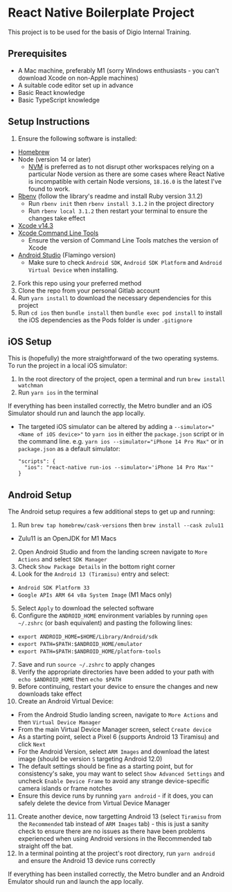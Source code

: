 # React Native Boilerplate Project

This project is to be used for the basis of Digio Internal Training.

## Prerequisites

- A Mac machine, preferably M1 (sorry Windows enthusiasts - you can't download Xcode on non-Apple machines)
- A suitable code editor set up in advance
- Basic React knowledge
- Basic TypeScript knowledge

## Setup Instructions

1. Ensure the following software is installed:

- [Homebrew](https://brew.sh/)
- Node (version 14 or later)
  - [NVM](https://github.com/nvm-sh/nvm) is preferred as to not disrupt other workspaces relying on a particular Node version as there are some cases where React Native is incompatible with certain Node versions, `18.16.0` is the latest I've found to work.
- [Rbenv](https://github.com/rbenv/rbenv) (follow the library's readme and install Ruby version 3.1.2)
  - Run `rbenv init` then `rbenv install 3.1.2` in the project directory
  - Run `rbenv local 3.1.2` then restart your terminal to ensure the changes take effect
- [Xcode v14.3](https://developer.apple.com/download/all/?q=Xcode)
- [Xcode Command Line Tools](https://developer.apple.com/download/all/?q=Xcode)
  - Ensure the version of Command Line Tools matches the version of Xcode
- [Android Studio](https://developer.android.com/studio) (Flamingo version)
  - Make sure to check `Android SDK`, `Android SDK Platform` and `Android Virtual Device` when installing.

2. Fork this repo using your preferred method
3. Clone the repo from your personal Gitlab account
4. Run `yarn install` to download the necessary dependencies for this project
5. Run `cd ios` then `bundle install` then `bundle exec pod install` to install the iOS dependencies as the Pods folder is under `.gitignore`

## iOS Setup

This is (hopefully) the more straightforward of the two operating systems. To run the project in a local iOS simulator:

1. In the root directory of the project, open a terminal and run `brew install watchman`
2. Run `yarn ios` in the terminal

If everything has been installed correctly, the Metro bundler and an iOS Simulator should run and launch the app locally.

- The targeted iOS simulator can be altered by adding a `--simulator="<Name of iOS device>"` to `yarn ios` in either the `package.json` script or in the command line.
  e.g. `yarn ios --simulator="iPhone 14 Pro Max"` or
  in `package.json` as a default simulator:
  ```
  "scripts": {
    "ios": "react-native run-ios --simulator='iPhone 14 Pro Max'"
  }
  ```

## Android Setup

The Android setup requires a few additional steps to get up and running:

1. Run `brew tap homebrew/cask-versions` then `brew install --cask zulu11`

- Zulu11 is an OpenJDK for M1 Macs

2. Open Android Studio and from the landing screen navigate to `More Actions` and select `SDK Manager`
3. Check `Show Package Details` in the bottom right corner
4. Look for the `Android 13 (Tiramisu)` entry and select:

- `Android SDK Platform 33`
- `Google APIs ARM 64 v8a System Image` (M1 Macs only)

5. Select `Apply` to download the selected software
6. Configure the `ANDROID_HOME` environment variables by running `open ~/.zshrc` (or bash equivalent) and pasting the following lines:

- `export ANDROID_HOME=$HOME/Library/Android/sdk`
- `export PATH=$PATH:$ANDROID_HOME/emulator`
- `export PATH=$PATH:$ANDROID_HOME/platform-tools`

7. Save and run `source ~/.zshrc` to apply changes
8. Verify the appropriate directories have been added to your path with `echo $ANDROID_HOME` then `echo $PATH`
9. Before continuing, restart your device to ensure the changes and new downloads take effect
10. Create an Android Virtual Device:

- From the Android Studio landing screen, navigate to `More Actions` and then `Virtual Device Manager`
- From the main Virtual Device Manager screen, select `Create device`
- As a starting point, select a Pixel 6 (supports Android 13 Tiramisu) and click `Next`
- For the Android Version, select `ARM Images` and download the latest image (should be version `S` targeting Android 12.0)
- The default settings should be fine as a starting point, but for consistency's sake, you may want to select `Show Advanced Settings` and uncheck `Enable Device Frame` to avoid any strange device-specific camera islands or frame notches
- Ensure this device runs by running `yarn android` - if it does, you can safely delete the device from Virtual Device Manager

11. Create another device, now targetting Android 13 (select `Tiramisu` from the `Recommended` tab instead of `ARM Images` tab) - this is just a sanity check to ensure there are no issues as there have been problems experienced when using Android versions in the Recommended tab straight off the bat.
12. In a terminal pointing at the project's root directory, run `yarn android` and ensure the Android 13 device runs correctly

If everything has been installed correctly, the Metro bundler and an Android Emulator should run and launch the app locally.
